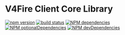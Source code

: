V4Fire Client Core Library
==========================

[![npm version](https://badge.fury.io/js/%40v4fire%2Fclient.svg)](https://badge.fury.io/js/%40v4fire%2Fclient)
[![build status](https://github.com/v4fire/Client/workflows/build/badge.svg?branch=master)](https://github.com/V4Fire/Client/actions?query=workflow%3Abuild)
[![NPM dependencies](http://img.shields.io/david/v4fire/client.svg?style=flat)](https://david-dm.org/v4fire/client)
[![NPM optionalDependencies](http://img.shields.io/david/optional/v4fire/client.svg?style=flat)](https://david-dm.org/v4fire/client?type=optional)
[![NPM devDependencies](http://img.shields.io/david/dev/v4fire/client.svg?style=flat)](https://david-dm.org/v4fire/client?type=dev)
